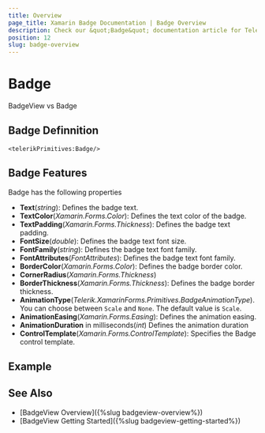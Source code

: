 ```yaml
---
title: Overview
page_title: Xamarin Badge Documentation | Badge Overview
description: Check our &quot;Badge&quot; documentation article for Telerik Badge for Xamarin control.
position: 12
slug: badge-overview
---
```


# Badge

BadgeView vs Badge




## Badge Definnition

```XAML
<telerikPrimitives:Badge/>
```

## Badge Features

Badge has the following properties 

* **Text**(*string*): Defines the badge text.
* **TextColor**(*Xamarin.Forms.Color*): Defines the text color of the badge.
* **TextPadding**(*Xamarin.Forms.Thickness*): Defines the badge text padding.
* **FontSize**(*double*): Defines the badge text font size.
* **FontFamily**(*string*): Defines the badge text font family.
* **FontAttributes**(*FontAttributes*): Defines the badge text font family.
* **BorderColor**(*Xamarin.Forms.Color*): Defines the badge border color.
* **CornerRadius**(*Xamarin.Forms.Thickness*)
* **BorderThickness**(*Xamarin.Forms.Thickness*): Defines the badge border thickness.
* **AnimationType**(*Telerik.XamarinForms.Primitives.BadgeAnimationType*). You can choose between `Scale` and `None`. The default value is `Scale`.
* **AnimationEasing**(*Xamarin.Forms.Easing*): Defines the animation easing.
* **AnimationDuration** in milliseconds(*int*) Defines the animation duration
* **ControlTemplate**(*Xamarin.Forms.ControlTemplate*): Specifies the Badge control template.

## Example


## See Also

- [BadgeView Overview]({%slug badgeview-overview%})
- [BadgeView Getting Started]({%slug badgeview-getting-started%})